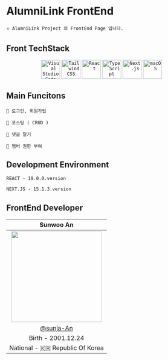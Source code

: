 # AlumniLink FrontEnd

    ⭐️ AlumniLink Project 의 FrontEnd Page 입니다.

## Front TechStack

<div align="center">
	<code><img width="50" src="https://user-images.githubusercontent.com/25181517/192108891-d86b6220-e232-423a-bf5f-90903e6887c3.png" alt="Visual Studio Code" title="Visual Studio Code"/></code>
	<code><img width="50" src="https://user-images.githubusercontent.com/25181517/202896760-337261ed-ee92-4979-84c4-d4b829c7355d.png" alt="Tailwind CSS" title="Tailwind CSS"/></code>
	<code><img width="50" src="https://user-images.githubusercontent.com/25181517/183897015-94a058a6-b86e-4e42-a37f-bf92061753e5.png" alt="React" title="React"/></code>
	<code><img width="50" src="https://user-images.githubusercontent.com/25181517/183890598-19a0ac2d-e88a-4005-a8df-1ee36782fde1.png" alt="TypeScript" title="TypeScript"/></code>
	<code><img width="50" src="https://github.com/marwin1991/profile-technology-icons/assets/136815194/5f8c622c-c217-4649-b0a9-7e0ee24bd704" alt="Next.js" title="Next.js"/></code>
	<code><img width="50" src="https://user-images.githubusercontent.com/25181517/186884152-ae609cca-8cf1-4175-8d60-1ce1fa078ca2.png" alt="macOS" title="macOS"/></code>
</div>

## Main Funcitons

    🔔 로그인, 회원가입

    🔔 포스팅 ( CRUD )

    🔔 댓글 달기

    🔔 멤버 권한 부여

## Development Environment

    REACT - 19.0.0.version

    NEXT.JS - 15.1.3.version

## FrontEnd Developer

|                     Sunwoo An                      |
| :------------------------------------------------: |
| <img width="240px" src="//public/img/me/me.jpg" /> |
|     [@sunja-An](https://github.com/sunja1472)      |
|                 Birth - 2001.12.24                 |
|          National - 🇰🇷 Republic Of Korea           |
